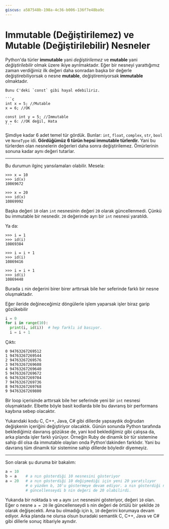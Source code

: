 ```yaml
---
giscus: a587548b-198a-4c36-b006-136f7e48ba9c
---
```


# Immutable (Değiştirilemez) ve Mutable (Değiştirilebilir) Nesneler

Python'da türler **immutable** yani *değiştirilemez* ve **mutable** yani
*değiştirilebilir* olmak üzere ikiye ayrılmaktadır. Eğer bir nesneyi
yarattığımız zaman verdiğimiz ilk değeri daha sonradan başka bir değerle
değiştirebiliyorsak o nesne **mutable**, değiştiremiyorsak **immutable**
olmaktadır.

````{tip}
Bunu C'deki `const` gibi hayal edebiliriz.

```c
int x = 5; //Mutable
x = 6; //OK

const int y = 5; //Immutable
y = 6: //OK değil, Hata
```
````

Şimdiye kadar 6 adet temel tür gördük. Bunlar: `int`, `float`, `complex`, `str`,
`bool` ve `NoneType` idi. **Gördüğümüz 6 türün hepsi immutable türlerdir.** Yani
bu türlerden olan nesnelerin değerleri daha sonra değiştirilemez. Ömürlerinin
sonuna kadar aynı değeri tutarlar.

---

Bu durumun ilginç yansılamaları olabilir. Mesela:

```text
>>> x = 10
>>> id(x)
10869672

>>> x = 20
>>> id(x)
10869992
```

Başka değeri `10` olan `int` nesnesinin değeri `20` olarak güncellenmedi. Çünkü
bu immutable bir nesnedir. `20` değerinde ayrı bir `int` nesnesi yaratıldı.

Ya da:

```text
>>> i = 1
>>> id(i)
10869384

>>> i = i + 1
>>> id(i)
10869416

>>> i = i + 1
>>> id(i)
10869448
```

Burada `i` nin değerini birer birer arttırsak bile her seferinde farklı bir
nesne oluşmaktadır.

Eğer ileride değineceğimiz döngülerle işlem yaparsak işler biraz garip
gözükebilir

```python
i = 0
for i in range(10):
  print(i, id(i))  # hep farklı id basıyor.
  i = i + 1
```

Çıktı:

```text
0 94763267269512
1 94763267269544
2 94763267269576
3 94763267269608
4 94763267269640
5 94763267269672
6 94763267269704
7 94763267269736
8 94763267269768
9 94763267269800
```

Bir loop içerisinde arttırsak bile her seferinde yeni bir `int` nesnesi
oluşmaktadır. Elbette böyle basit kodlarda bile bu davranış bir performans
kaybına sebep olacaktır.

Yukarıdaki kodu C, C++, Java, C# gibi dillerde yapsaydık doğrudan değişkenin
içeriğini değiştiriyor olacaktık. Günün sonunda Python tarafında beklediğimiz
davranış gözükse de, yani kod beklediğimiz gibi çalışsa da, arka planda işler
farklı yürüyor. Örneğin Ruby de dinamik bir tür sistemine sahip dil olsa da
immutable olayları onda Python'dakinden farklıdır. Yani bu davranış tüm dinamik
tür sistemine sahip dillerde böyledir diyemeyiz.

---

Son olarak şu duruma bir bakalım:

```python
a = 10
b = a    # a nın gösterdiği 10 nesnesini gösteriyor
a = 20   # a nın gösterdiği 10 değişmediği için yeni 20 yaratılıyor
         # o yüzden b, 10'u göstermeye devam ediyor. a nın gösterdiği nesne
         # güncellenseydi b nin değeri de 20 olabilirdi.
```

Yukarıda bir noktada `b` ve `a` aynı `int` nesnesini gösteriyor, değeri `10`
olan. Eğer o nesne `a = 20` ile güncellenseydi `b` nin değeri de örtülü bir
şekilde `20` olarak değişecekti. Ama bu olmadığı için `b`, `10` değerini
korumaya devam ediyor. Arka planda ne olursa olsun buradaki semantik C, C++,
Java ve C# gibi dillerle sonuç itibariyle aynıdır.
